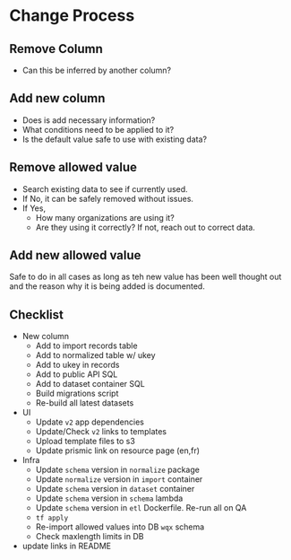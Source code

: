# Change Process

## Remove Column
- Can this be inferred by another column?

## Add new column
- Does is add necessary information?
- What conditions need to be applied to it?
- Is the default value safe to use with existing data?

## Remove allowed value
- Search existing data to see if currently used.
- If No, it can be safely removed without issues.
- If Yes, 
  - How many organizations are using it? 
  - Are they using it correctly? If not, reach out to correct data.

## Add new allowed value
Safe to do in all cases as long as teh new value has been well thought out and the reason why it is being added is documented.

## Checklist
- New column
  - Add to import records table
  - Add to normalized table w/ ukey
  - Add to ukey in records
  - Add to public API SQL
  - Add to dataset container SQL
  - Build migrations script
  - Re-build all latest datasets
- UI
  - Update `v2` app dependencies
  - Update/Check `v2` links to templates
  - Upload template files to s3
  - Update prismic link on resource page (en,fr)
- Infra
  - Update `schema` version in `normalize` package
  - Update `normalize` version in `import` container
  - Update `schema` version in `dataset` container
  - Update `schema` version in `schema` lambda
  - Update `schema` version in `etl` Dockerfile. Re-run all on QA
  - `tf apply`
  - Re-import allowed values into DB `wqx` schema
  - Check maxlength limits in DB
- update links in README
